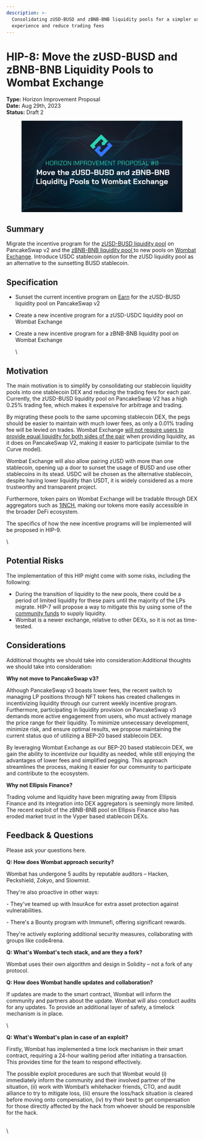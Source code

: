 ```yaml
---
description: >-
  Consolidating zUSD-BUSD and zBNB-BNB liquidity pools for a simpler user
  experience and reduce trading fees
---
```


# HIP-8: Move the zUSD-BUSD and zBNB-BNB Liquidity Pools to Wombat Exchange

**Type:** Horizon Improvement Proposal \
**Date:** Aug 29th, 2023\
**Status:** Draft 2

<figure><img src="../../../.gitbook/assets/2.png" alt=""><figcaption></figcaption></figure>

## Summary

Migrate the incentive program for the [zUSD-BUSD liquidity pool](https://pancakeswap.finance/v2/add/0xe9e7CEA3DedcA5984780Bafc599bD69ADd087D56/0xF0186490B18CB74619816CfC7FeB51cdbe4ae7b9) on PancakeSwap v2 and the [zBNB-BNB liquidity pool ](https://ellipsis.finance/pool/0x51d5B7A71F807C950A45dD8b1400E83826Fc49F3)to new pools on [Wombat Exchange](https://www.wombat.exchange/). Introduce USDC stablecoin option for the zUSD liquidity pool as an alternative to the sunsetting BUSD stablecoin.

## Specification

* &#x20;Sunset the current incentive program on [Earn](https://genesis.horizonprotocol.com/earn) for the zUSD-BUSD liquidity pool on PancakeSwap v2
* Create a new incentive program for a zUSD-USDC liquidity pool on Wombat Exchange
*   Create a new incentive program for a zBNB-BNB liquidity pool on Wombat Exchange

    \




## Motivation

The main motivation is to simplify by consolidating our stablecoin liquidity pools into one stablecoin DEX and reducing the trading fees for each pair. Currently, the zUSD-BUSD liquidity pool on PancakeSwap V2 has a high 0.25% trading fee, which makes it expensive for arbitrage and trading.&#x20;

By migrating these pools to the same upcoming stablecoin DEX, the pegs should be easier to maintain with much lower fees, as only a 0.01% trading fee will be levied on trades. Wombat Exchange [will not require users to provide equal liquidity for both sides of the pair](https://medium.com/wombat-exchange/coverage-ratio-what-is-it-and-why-is-it-healthy-for-your-deposits-36663d18bb15) when providing liquidity, as it does on PancakeSwap V2, making it easier to participate (similar to the Curve model).

Wombat Exchange will also allow pairing zUSD with more than one stablecoin, opening up a door to sunset the usage of BUSD and use other stablecoins in its stead. USDC will be chosen as the alternative stablecoin, despite having lower liquidity than USDT, it is widely considered as a more trustworthy and transparent project.

Furthermore, token pairs on Wombat Exchange will be tradable through DEX aggregators such as [1INCH](https://coinmarketcap.com/alexandria/article/what-is-1inch-1inch), making our tokens more easily accessible in the broader DeFi ecosystem.&#x20;

The specifics of how the new incentive programs will be implemented will be proposed in HIP-9.

\


## Potential Risks

The implementation of this HIP might come with some risks, including the following:

* During the transition of liquidity to the new pools, there could be a period of limited liquidity for these pairs until the majority of the LPs migrate. HIP-7 will propose a way to mitigate this by using some of the [community funds](https://academy.horizonprotocol.com/horizon-protocol/introduction/tokenomics#horizon-protocol-supply-and-inflation-policy) to supply liquidity.
* Wombat is a newer exchange, relative to other DEXs, so it is not as time-tested.

## Considerations

Additional thoughts we should take into consideration:Additional thoughts we should take into consideration:

**Why not move to PancakeSwap v3?**

Although PancakeSwap v3 boasts lower fees, the recent switch to managing LP positions through NFT tokens has created challenges in incentivizing liquidity through our current weekly incentive program. Furthermore, participating in liquidity provision on PancakeSwap v3 demands more active engagement from users, who must actively manage the price range for their liquidity. To minimize unnecessary development, minimize risk, and ensure optimal results, we propose maintaining the current status quo of utilizing a BEP-20 based stablecoin DEX.

By leveraging Wombat Exchange as our BEP-20 based stablecoin DEX, we gain the ability to incentivize our liquidity as needed, while still enjoying the advantages of lower fees and simplified pegging. This approach streamlines the process, making it easier for our community to participate and contribute to the ecosystem.

**Why not Ellipsis Finance?**

Trading volume and liquidity have been migrating away from Ellipsis Finance and its integration into DEX aggregators is seemingly more limited. The recent exploit of the zBNB-BNB pool on Ellipsis Finance also has eroded market trust in the Vyper based stablecoin DEXs.

## Feedback & Questions

Please ask your questions here.

**Q: How does Wombat approach security?**

Wombat has undergone 5 audits by reputable auditors – Hacken, Peckshield, Zokyo, and Slowmist.&#x20;

They're also proactive in other ways:

\- They've teamed up with InsurAce for extra asset protection against vulnerabilities.

\- There's a Bounty program with Immunefi, offering significant rewards.

They're actively exploring additional security measures, collaborating with groups like code4rena.



**Q: What's Wombat's tech stack, and are they a fork?**

Wombat uses their own algorithm and design in Solidity – not a fork of any protocol.



**Q: How does Wombat handle updates and collaboration?**

If updates are made to the smart contract, Wombat will inform the community and partners about the update. Wombat will also conduct audits for any updates. To provide an additional layer of safety, a timelock mechanism is in place.

\


**Q: What's Wombat's plan in case of an exploit?**

Firstly, Wombat has implemented a time lock mechanism in their smart contract, requiring a 24-hour waiting period after initiating a transaction. This provides time for the team to respond effectively.&#x20;

The possible exploit procedures are such that Wombat would (i) immediately inform the community and their involved partner of the situation, (ii) work with Wombat’s whitehacker friends, CTO, and audit alliance to try to mitigate loss, (iii) ensure the loss/hack situation is cleared before moving onto compensation, (iv) try their best to get compensation for those directly affected by the hack from whoever should be responsible for the hack.

\
\
